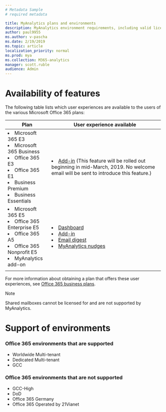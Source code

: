 ```yaml
---
# Metadata Sample
# required metadata

title: MyAnalytics plans and environments
description: MyAnalytics environment requirements, including valid licensing choices
author: paul9955
ms.author: v-pascha
ms.date: 2/19/2019
ms.topic: article
localization_priority: normal 
ms.prod: mya
ms.collection: M365-analytics
manager: scott.ruble
audience: Admin
---
```


# Availability of features

The following table lists which user experiences are available to the users of the various Microsoft Office 365 plans:

| Plan | User experience available |
| ----- | ----- |
| <li>Microsoft 365 E3<li>Microsoft 365 Business <li>Office 365 E3 <li>Office 365 E1 <li>Business Premium <li>Business Essentials | <li>[Add-in](../use/add-in.md) (This feature will be rolled out beginning in mid-March, 2019. No welcome email will be sent to introduce this feature.) |
|<li>Microsoft 365 E5 <li>Office 365 Enterprise E5 <li>Office 365 A5 <li>Office 365 Nonprofit E5 <li>MyAnalytics add-on |<li>[Dashboard](../use/dashboard.md) <li>[Add-in](../use/add-in.md) <li>[Email digest](../use/email-digest.md) <li>[MyAnalytics nudges](../use/mya-notifications.md) |
| | |

For more information about obtaining a plan that offers these user experiences, see [Office 365 business plans](https://products.office.com/en-us/business/compare-more-office-365-for-business-plans).

> [!Note]
> Shared mailboxes cannot be licensed for and are not supported by MyAnalytics.

# Support of environments

### Office 365 environments that are supported

* Worldwide Multi-tenant
* Dedicated Multi-tenant
* GCC

### Office 365 environments that are not supported

* GCC-High
* DoD
* Office 365 Germany
* Office 365 Operated by 21Vianet
